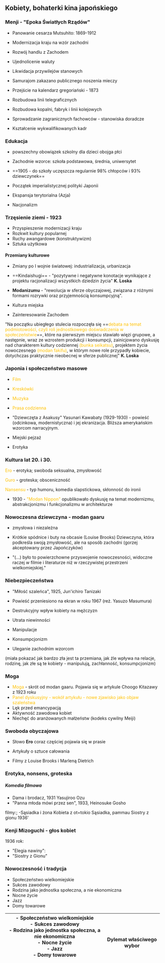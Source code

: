 

## Kobiety, bohaterki kina japońskiego



### **Menji** - "Epoka Światłych Rządów"

- Panowanie cesarza Mutsuhito: 1869-1912
- Modernizacja kraju na wzór zachodni
- Rozwój handlu z Zachodem
- Ujednolicenie waluty
- Likwidacja przywilejów stanowych
- Samurajom zakazano publicznego noszenia mieczy





- Przejście na kalendarz gregoriański - 1873
- Rozbudowa linii telegraficznych
- Rozbudowa kopalni, fabryk i linii kolejowych
- Sprowadzanie zagranicznych fachowców - stanowiska doradcze
- Kształcenie wykwalifikowanych kadr



### Edukacja

- powszechny obowiązek szkolny dla dzieci obojga płci
- Zachodnie wzorce: szkoła podstawowa, średnia, uniwersytet
- ==1905 - do szkoły uczęszcza regularnie 98% chłopców i 93% dziewczynek==





- Początek imperialistycznej polityki Japonii
- Ekspansja terytorialna (Azja)
- Nacjonalizm



### Trzęsienie ziemi - 1923

- Przyspieszenie modernizacji kraju
- Rozkwit kultury popularnej
- Ruchy awangardowe (konstruktywizm)
- Sztuka użytkowa



#### Przemiany kulturowe

- Zmiany po I wojnie światowej: industrializacja, urbanizacja
- ==Kindaishugi== - "pozytywne i negatywne konotacje wynikające z projektu racjonalizacji wszystkich dziedzin życia" **K. Loska**




- **Modanizumu** - "rewolucja w sferze obyczajowej, związana z różnymi formami rozrywki oraz przyjemnością konsumpcyjną".
- Kultura miejska
- Zainteresowanie Zachodem




"Na początku ubiegłego stulecia rozpoczęła się ==<font color="#ffc000">debata na</font> <font color="#ffc000">temat podmiotowości, czyli roli jednostkowego doświadczenia w społeczeństwie</font>==, które na pierwszym miejscu stawiało więzi grupowe, a następnie, wraz ze wzrostem produkcji i konsumpcji, zainicjowano dyskusję nad charakterem kultury codziennej<font color="#ffc000"> (bunka seikatsu)</font>, projektem życia nowoczesnego<font color="#ffc000"> (modan fakifu)</font>, w którym nowe role przypadły kobiecie, dotychczas praktycznie nieobecnej w sferze publicznej" **K. Loska**


### Japonia i społeczeństwo masowe

- <font color="#ffc000">Film</font>
- <font color="#ffc000">Kreskówki</font>
- <font color="#ffc000">Muzyka</font>
- <font color="#ffc000">Prasa codzienna</font>


- "Dziewczęta z Asakusy" Yasunari Kawabaty (1929-1930) - powieść (odcinkowa, modernistyczna) i jej ekranizacja. Bliższa amerykańskim wzorcom narracyjnym.
- Miejski pejzaż 
- Erotyka




### Kultura lat 20. i 30.


<font color="#ffc000">Ero</font> - erotyka; swoboda seksualna, zmysłowość

<font color="#ffc000">Guro</font> - groteska; obsceniczność

<font color="#ffc000">Nansensu</font> - typ humoru, komedia slapstickowa, skłonność do ironii


- 1930 - <font color="#ffc000">"Modan Nippon"</font> opublikowało dyskusję na temat modernizmu, abstrakcjonizmu i funkcjonalizmu w architekturze




### Nowoczesna dziewczyna - modan gaaru


- zmysłowa i niezależna
- Krótkie spódnice i buty na obcasie (Louise Brooks)
Dziewczyna, która podkreśla swoją zmysłowość, ale na sposób zachodni (gorzej akceptowany przez Japończyków)


- "(...) było to powierzchowne przyswojenie nowoczesności, widoczne raczej w filmie i literaturze niż w rzeczywistej przestrzeni wielkomiejskiej."




### Niebezpieczeństwa

- "Miłość szaleńca", 1925, Jun'ichiro Tanizaki
- Powieść przeniesiono na ekran w roku 1967 (reż. Yasuzo Masumura)

- Destrukcyjny wpływ kobiety na mężczyzn
- Utrata niewinności
- Manipulacje
- Konsumpcjonizm
- Uleganie zachodnim wzorcom

(miała pokazać jak bardzo zła jest ta przemiana, jak źle wpływa na relacje, rodzinę, jak złe są te kobiety - manipulują, zachłanność, konsumpcjonizm)



### Moga

- <font color="#ffc000">Moga</font> - skrót od modan gaaru. Pojawia się w artykule Choogo Kitazawy z 1923 roku
- <font color="#ffc000">Panel dyskusyjny - wokół artykułu - nowe zjawisko jako objaw szaleństwa</font>
- Lęk przed emancypacją
- Aktywność zawodowa kobiet
- Niechęć do aranżowanych małżeństw (kodeks cywilny Meiji)




### Swoboda obyczajowa

- Słowo **Ero** coraz częściej pojawia się w prasie

- Artykuły o sztuce całowania

- Filmy z Louise Brooks i Marleną Dietrich




### Erotyka, nonsens, groteska


##### Komedia filmowa

- Dama i brodacz, 1931 Yasujiroo Ozu
- "Panna młoda mówi przez sen", 1933, Heinosuke Gosho

filmy:;
-Sąsiadka i żona
Kobieta z ot=tokio
Sąsiadka, pammau
Siostry z gionu 1936'



### Kenji Mizoguchi - głos kobiet


1936 rok:
- "Elegia nawiny":
- "Siostry z Gionu"



### Nowoczesność i tradycja

- Społeczeństwo wielkomiejskie
- Sukces zawodowy
- Rodzina jako jednostka społeczna, a nie ekonomiczna
- Nocne życie
- Jazz
- Domy towarowe

| - Społeczeństwo wielkomiejskie<br>- Sukces zawodowy<br>- Rodzina jako jednostka społeczna, a nie ekonomiczna<br>- Nocne życie<br>- Jazz<br>- Domy towarowe | <br><br>Dylemat właściwego wybor |
| ---------------------------------------------------------------------------------------------------------------------------------------------------------- | -------------------------------- |

